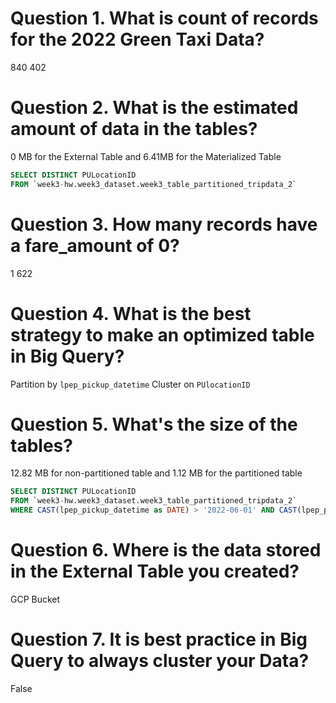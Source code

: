 # Question 1. What is count of records for the 2022 Green Taxi Data?

840 402

# Question 2. What is the estimated amount of data in the tables?

0 MB for the External Table and 6.41MB for the Materialized Table

```sql
SELECT DISTINCT PULocationID
FROM `week3-hw.week3_dataset.week3_table_partitioned_tripdata_2`
```

# Question 3. How many records have a fare_amount of 0?

1 622

# Question 4. What is the best strategy to make an optimized table in Big Query?

Partition by `lpep_pickup_datetime` Cluster on `PUlocationID`

# Question 5. What's the size of the tables?

12.82 MB for non-partitioned table and 1.12 MB for the partitioned table

```sql
SELECT DISTINCT PULocationID
FROM `week3-hw.week3_dataset.week3_table_partitioned_tripdata_2`
WHERE CAST(lpep_pickup_datetime as DATE) > '2022-06-01' AND CAST(lpep_pickup_datetime as DATE) <= '2022-06-30';
```

# Question 6. Where is the data stored in the External Table you created?

GCP Bucket

# Question 7. It is best practice in Big Query to always cluster your Data?

False
